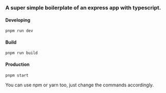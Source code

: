 ### A super simple boilerplate of an express app with typescript.

#### Developing

`pnpm run dev`

#### Build

`pnpm run build`

#### Production

`pnpm start`

You can use npm or yarn too, just change the commands accordingly.
